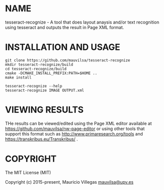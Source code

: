 # NAME

tesseract-recognize - A tool that does layout anaysis and/or text recognition using tesseract and outputs the result in Page XML format.

# INSTALLATION AND USAGE

    git clone https://github.com/mauvilsa/tesseract-recognize
    mkdir tesseract-recognize/build
    cd tesseract-recognize/build
    cmake -DCMAKE_INSTALL_PREFIX:PATH=$HOME ..
    make install
    
    tesseract-recognize --help
    tesseract-recognize IMAGE OUTPUT.xml

# VIEWING RESULTS

THe results can be viewed/edited using the Page XML editor available at https://github.com/mauvilsa/nw-page-editor or using other tools that support this format such as http://www.primaresearch.org/tools and https://transkribus.eu/Transkribus/ .

# COPYRIGHT

The MIT License (MIT)

Copyright (c) 2015-present, Mauricio Villegas <mauvilsa@upv.es>
